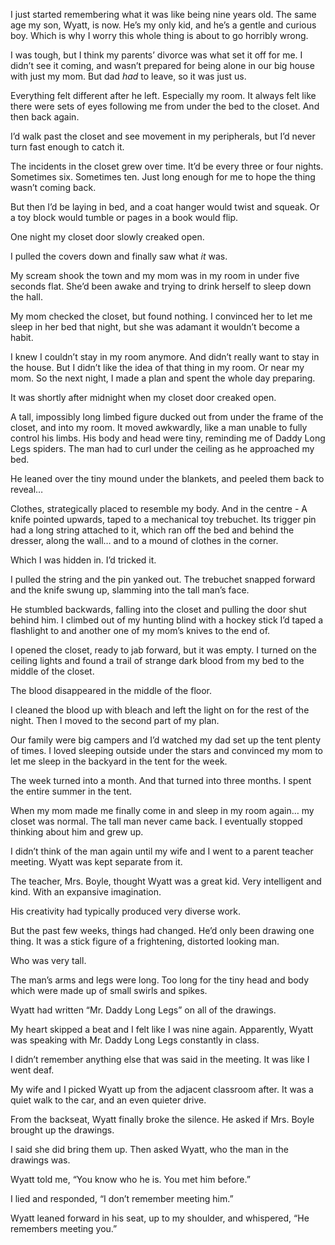 I just started remembering what it was like being nine years old. The same age my son, Wyatt, is now. He’s my only kid, and he’s a gentle and curious boy. Which is why I worry this whole thing is about to go horribly wrong. 

I was tough, but I think my parents’ divorce was what set it off for me. I didn’t see it coming, and wasn’t prepared for being alone in our big house with just my mom. But dad *had* to leave, so it was just us. 

Everything felt different after he left. Especially my room. It always felt like there were sets of eyes following me from under the bed to the closet. And then back again. 

I’d walk past the closet and see movement in my peripherals, but I’d never turn fast enough to catch it. 

The incidents in the closet grew over time. It’d be every three or four nights. Sometimes six. Sometimes ten. Just long enough for me to hope the thing wasn’t coming back.

But then I’d be laying in bed, and a coat hanger would twist and squeak. Or a toy block would tumble or pages in a book would flip. 

One night my closet door slowly creaked open. 

I pulled the covers down and finally saw what *it* was. 

My scream shook the town and my mom was in my room in under five seconds flat. She’d been awake and trying to drink herself to sleep down the hall. 

My mom checked the closet, but found nothing. I convinced her to let me sleep in her bed that night, but she was adamant it wouldn’t become a habit. 

I knew I couldn’t stay in my room anymore. And didn’t really want to stay in the house. But I didn’t like the idea of that thing in my room. Or near my mom. So the next night, I made a plan and spent the whole day preparing.  

It was shortly after midnight when my closet door creaked open. 

A tall, impossibly long limbed figure ducked out from under the frame of the closet, and into my room. It moved awkwardly, like a man unable to fully control his limbs. His body and head were tiny, reminding me of Daddy Long Legs spiders. The man had to curl under the ceiling as he approached my bed. 

He leaned over the tiny mound under the blankets, and peeled them back to reveal… 

Clothes, strategically placed to resemble my body. And in the centre - A knife pointed upwards, taped to a mechanical toy trebuchet. Its trigger pin had a long string attached to it, which ran off the bed and behind the dresser, along the wall… and to a mound of clothes in the corner. 

Which I was hidden in. I’d tricked it. 

I pulled the string and the pin yanked out. The trebuchet snapped forward and the knife swung up, slamming into the tall man’s face. 

He stumbled backwards, falling into the closet and pulling the door shut behind him. I climbed out of my hunting blind with a hockey stick I’d taped a flashlight to and another one of my mom’s knives to the end of.

I opened the closet, ready to jab forward, but it was empty. I turned on the ceiling lights and found a trail of strange dark blood from my bed to the middle of the closet. 

The blood disappeared in the middle of the floor. 

I cleaned the blood up with bleach and left the light on for the rest of the night. Then I moved to the second part of my plan. 

Our family were big campers and I’d watched my dad set up the tent plenty of times. I loved sleeping outside under the stars and convinced my mom to let me sleep in the backyard in the tent for the week.

The week turned into a month. And that turned into three months. I spent the entire summer in the tent. 

When my mom made me finally come in and sleep in my room again… my closet was normal. The tall man never came back. I eventually stopped thinking about him and grew up. 

I didn’t think of the man again until my wife and I went to a parent teacher meeting. Wyatt was kept separate from it. 

The teacher, Mrs. Boyle, thought Wyatt was a great kid. Very intelligent and kind. With an expansive imagination. 

His creativity had typically produced very diverse work. 

But the past few weeks, things had changed. He’d only been drawing one thing. It was a stick figure of a frightening, distorted looking man. 

Who was very tall. 

The man’s arms and legs were long. Too long for the tiny head and body which were made up of small swirls and spikes. 

Wyatt had written “Mr. Daddy Long Legs” on all of the drawings. 

My heart skipped a beat and I felt like I was nine again. Apparently, Wyatt was speaking with Mr. Daddy Long Legs constantly in class. 

I didn’t remember anything else that was said in the meeting. It was like I went deaf. 

My wife and I picked Wyatt up from the adjacent classroom after. It was a quiet walk to the car, and an even quieter drive. 

From the backseat, Wyatt finally broke the silence. He asked if Mrs. Boyle brought up the drawings. 

I said she did bring them up. Then asked Wyatt, who the man in the drawings was. 

Wyatt told me, “You know who he is. You met him before.” 

I lied and responded, “I don’t remember meeting him.” 

Wyatt leaned forward in his seat, up to my shoulder, and whispered, “He remembers meeting you.”